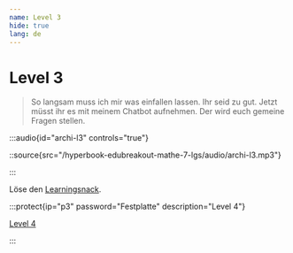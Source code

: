 ```yaml
---
name: Level 3
hide: true
lang: de
---
```


# Level 3

> So langsam muss ich mir was einfallen lassen. Ihr seid zu gut. Jetzt müsst ihr es mit meinem Chatbot aufnehmen. Der wird euch gemeine Fragen stellen.

:::audio{id="archi-l3" controls="true"}

::source{src="/hyperbook-edubreakout-mathe-7-lgs/audio/archi-l3.mp3"}

:::

Löse den [Learningsnack](https://www.learningsnacks.de/share/166113/6fd58bdd-ae53-4b06-ad5a-a63b1155dba8).

:::protect{ip="p3" password="Festplatte" description="Level 4"}

[Level 4](/askfjwqeirwe-l4)

:::
